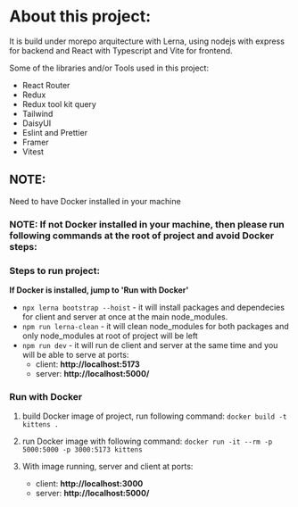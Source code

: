 # About this project:

It is build under morepo arquitecture with Lerna, using nodejs with express for backend and React with Typescript and Vite for frontend.

Some of the libraries and/or Tools used in this project:

- React Router
- Redux
- Redux tool kit query
- Tailwind
- DaisyUI
- Eslint and Prettier
- Framer
- Vitest

## NOTE:

Need to have Docker installed in your machine

### NOTE: If not Docker installed in your machine, then please run following commands at the root of project and avoid Docker steps:

### Steps to run project:

**If Docker is installed, jump to 'Run with Docker'**

- `npx lerna bootstrap --hoist` - it will install packages and dependecies for client and server at once at the main node_modules.
- `npm run lerna-clean` - it will clean node_modules for both packages and only node_modules at root of project will be left
- `npm run dev` - it will run de client and server at the same time and you will be able to serve at ports:
  - client: **http://localhost:5173**
  - server: **http://localhost:5000/**

### Run with Docker

1. build Docker image of project, run following command:
   `docker build -t kittens .`

2. run Docker image with following command:
   `docker run -it --rm -p 5000:5000 -p 3000:5173 kittens`

3. With image running, server and client at ports:
   - client: **http://localhost:3000**
   - server: **http://localhost:5000/**
